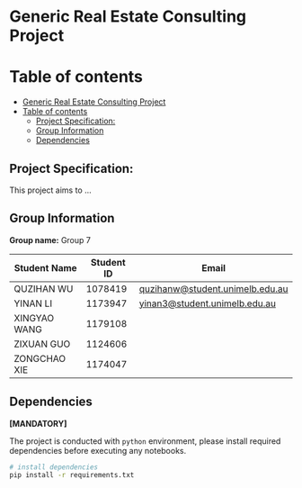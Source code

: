# Generic Real Estate Consulting Project

# Table of contents
- [Generic Real Estate Consulting Project](#generic-real-estate-consulting-project)
- [Table of contents](#table-of-contents)
  - [Project Specification:](#project-specification)
  - [Group Information](#group-information)
  - [Dependencies](#dependencies)

## Project Specification:

This project aims to ...

## Group Information
**Group name:** Group 7
    
| Student Name | Student ID | Email |
| ---- | ---- | ---- |
| QUZIHAN WU | 1078419 | quzihanw@student.unimelb.edu.au |
| YINAN LI | 1173947 | yinan3@student.unimelb.edu.au | 
| XINGYAO WANG | 1179108 |  |
| ZIXUAN GUO | 1124606 |  |
| ZONGCHAO XIE | 1174047 |  |

## Dependencies
**[MANDATORY]**

The project is conducted with `python` environment, please install required dependencies before executing any notebooks.
```bash
# install dependencies
pip install -r requirements.txt
```